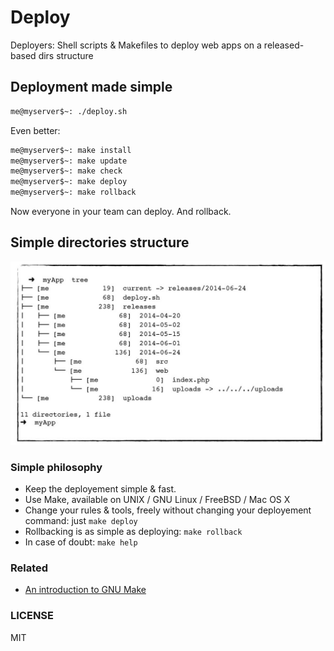 Deploy
======

Deployers: Shell scripts &amp; Makefiles to deploy web apps on a released-based dirs structure


## Deployment made simple

```bash
me@myserver$~: ./deploy.sh
```

Even better:

```bash
me@myserver$~: make install
me@myserver$~: make update
me@myserver$~: make check
me@myserver$~: make deploy
me@myserver$~: make rollback
```

Now everyone in your team can deploy. And rollback.

## Simple directories structure

![structure](structure.png)

### Simple philosophy

- Keep the deployement simple & fast.
- Use Make, available on UNIX / GNU Linux / FreeBSD / Mac OS X
- Change your rules & tools, freely without changing your deployement command: just `make deploy`
- Rollbacking is as simple as deploying: `make rollback`
- In case of doubt: `make help`

### Related

- [An introduction to GNU Make](http://www.gnu.org/software/make/manual/make.html#Introduction)

### LICENSE

MIT
